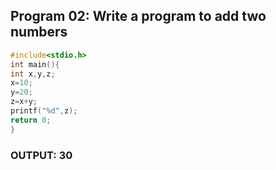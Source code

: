 ##  Program 02: Write a program to add two numbers
```C
#include<stdio.h>
int main(){
int x,y,z;
x=10;
y=20;
z=x+y;
printf("%d",z);
return 0;
}
```
### OUTPUT: 30
